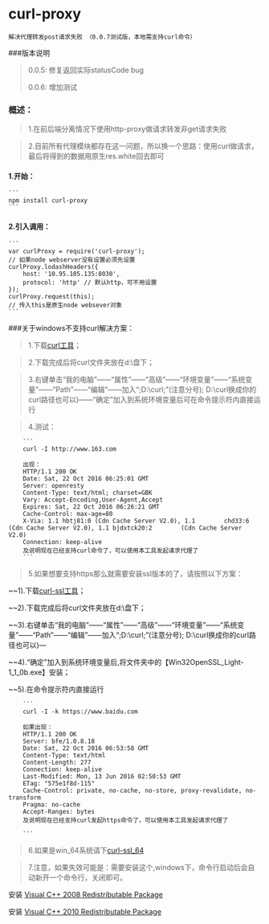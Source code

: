 # curl-proxy
	解决代理转发post请求失败 （0.0.7测试版，本地需支持curl命令）

###版本说明
> 0.0.5: 修复返回实际statusCode  bug
> 
> 0.0.6: 增加测试

### 概述：
> 1.在前后端分离情况下使用http-proxy做请求转发非get请求失败

> 2.目前所有代理模块都存在这一问题，所以换一个思路：使用curl做请求，最后将得到的数据用原生res.white回去即可

#### 1.开始：

	```
	npm install curl-proxy
	```
#### 2.引入调用：

	```
	var curlProxy = require('curl-proxy');
	// 如果node webserver没有设置必须先设置
	curlProxy.lodashHeaders({
        host: '10.95.105.135:8030',
        protocol: 'http' // 默认http，可不用设置
    });
	curlProxy.request(this);
	// 传入this是原生node websever对象
	```
	
###关于windows不支持curl解决方案：
> 1.下载[curl工具](https://pan.baidu.com/s/1mhH0SGC)；

> 2.下载完成后将curl文件夹放在d:\盘下；

> 3.右键单击“我的电脑”——“属性”——“高级”——“环境变量”——“系统变量”——“Path”——“编辑”——加入“;D:\curl;”(注意分号); D:\curl换成你的curl路径也可以)——“确定”加入到系统环境变量后可在命令提示符内直接运行

> 4.测试：
		
		```
		curl -I http://www.163.com
		
		出现：
		HTTP/1.1 200 OK
		Date: Sat, 22 Oct 2016 06:25:01 GMT
		Server: openresty
		Content-Type: text/html; charset=GBK
		Vary: Accept-Encoding,User-Agent,Accept
		Expires: Sat, 22 Oct 2016 06:26:21 GMT
		Cache-Control: max-age=80
		X-Via: 1.1 hbtj81:0 (Cdn Cache Server V2.0), 1.1 		chd33:6 (Cdn Cache Server V2.0), 1.1 bjdxtck20:2 		(Cdn Cache Server V2.0)
		Connection: keep-alive
		及说明现在已经支持curl命令了，可以使用本工具发起请求代理了
		```
		
>5.如果想要支持https那么就需要安装ssl版本的了，请按照以下方案：
	
~~1).下载[curl-ssl工具](https://pan.baidu.com/s/1o8vsyjK)；

~~2).下载完成后将curl文件夹放在d:\盘下；

~~3).右键单击“我的电脑”——“属性”——“高级”——“环境变量”——“系统变量”——“Path”——“编辑”——加入“;D:\curl;”(注意分号); D:\curl换成你的curl路径也可以)—

~~4).“确定”加入到系统环境变量后,将文件夹中的【Win32OpenSSL_Light-1_1_0b.exe】安装；

~~5).在命令提示符内直接运行
		
		```
		curl -I -k https://www.baidu.com
		
		如果出现：
		HTTP/1.1 200 OK
		Server: bfe/1.0.8.18
		Date: Sat, 22 Oct 2016 06:53:58 GMT
		Content-Type: text/html
		Content-Length: 277
		Connection: keep-alive
		Last-Modified: Mon, 13 Jun 2016 02:50:53 GMT
		ETag: "575e1f8d-115"
		Cache-Control: private, no-cache, no-store, proxy-revalidate, no-transform
		Pragma: no-cache
		Accept-Ranges: bytes
		及说明现在已经支持curl发起https命令了，可以使用本工具发起请求代理了

		```
		
>6.如果是win_64系统请下[curl-ssl_64](https://pan.baidu.com/s/1eS6xZcY)

>7.注意，如果失效可能是：需要安装这个,windows下，命令行启动后会自动新开一个命令行，关闭即可。

安装 [Visual C++ 2008 Redistributable Package](http://www.microsoft.com/en-us/download/details.aspx?id=15336)

安装 [Visual C++ 2010 Redistributable Package](http://www.microsoft.com/en-us/download/details.aspx?id=14632)